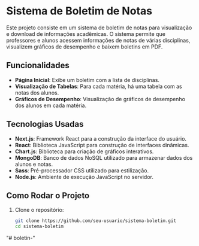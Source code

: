 # Sistema de Boletim de Notas

Este projeto consiste em um sistema de boletim de notas para visualização e download de informações acadêmicas. O sistema permite que professores e alunos acessem informações de notas de várias disciplinas, visualizem gráficos de desempenho e baixem boletins em PDF.

## Funcionalidades

- **Página Inicial**: Exibe um boletim com a lista de disciplinas.
- **Visualização de Tabelas**: Para cada matéria, há uma tabela com as notas dos alunos.
- **Gráficos de Desempenho**: Visualização de gráficos de desempenho dos alunos em cada matéria.

## Tecnologias Usadas

- **Next.js**: Framework React para a construção da interface do usuário.
- **React**: Biblioteca JavaScript para construção de interfaces dinâmicas.
- **Chart.js**: Biblioteca para criação de gráficos interativos.
- **MongoDB**: Banco de dados NoSQL utilizado para armazenar dados dos alunos e notas.
- **Sass**: Pré-processador CSS utilizado para estilização.
- **Node.js**: Ambiente de execução JavaScript no servidor.



## Como Rodar o Projeto

1. Clone o repositório:

   ```bash
   git clone https://github.com/seu-usuario/sistema-boletim.git
   cd sistema-boletim

"# boletin-" 
